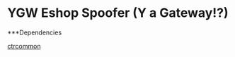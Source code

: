 YGW Eshop Spoofer (Y a Gateway!?)
==================================

***Dependencies

[ctrcommon](https://github.com/Steveice10/ctrcommon)

